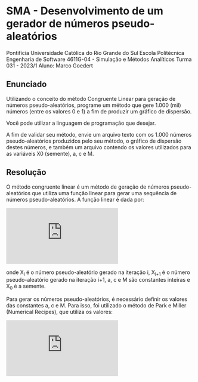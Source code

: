 # SMA - Desenvolvimento de um gerador de números pseudo-aleatórios

Pontifícia Universidade Católica do Rio Grande do Sul
Escola Politécnica
Engenharia de Software
4611G-04 - Simulação e Métodos Analíticos
Turma 031 - 2023/1
Aluno: Marco Goedert

## Enunciado

Utilizando o conceito do método Congruente Linear para geração de números pseudo-aleatórios, programe um método que gere 1.000 (mil) números (entre os valores 0 e 1) a fim de produzir um gráfico de dispersão. 

Você pode utilizar a linguagem de programação que desejar.

A fim de validar seu método, envie um arquivo texto com os 1.000 números pseudo-aleatórios produzidos pelo seu método, o gráfico de dispersão destes números, e também um arquivo contendo os valores utilizados para as variáveis X0 (semente), a, c e M.

## Resolução

O método congruente linear é um método de geração de números pseudo-aleatórios que utiliza uma função linear para gerar uma sequência de números pseudo-aleatórios. A função linear é dada por:

![equation](https://latex.codecogs.com/gif.latex?X_%7Bi&plus;1%7D%20%3D%20%28aX_i&plus;c%29%20%5C%25%20M)

onde X<sub>i</sub> é o número pseudo-aleatório gerado na iteração i, X<sub>i+1</sub> é o número pseudo-aleatório gerado na iteração i+1, a, c e M são constantes inteiras e X<sub>0</sub> é a semente.

Para gerar os números pseudo-aleatórios, é necessário definir os valores das constantes a, c e M. Para isso, foi utilizado o método de Park e Miller (Numerical Recipes), que utiliza os valores:

![equation](https://latex.codecogs.com/gif.latex?a%20%3D%201664525%2C%20c%20%3D%201013904223%2C%20m%20%3D%202%5E%7B32%7D)
